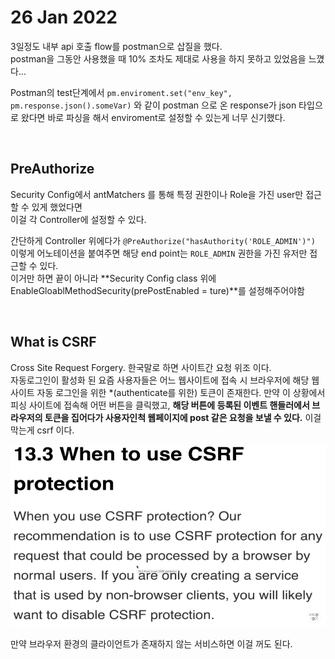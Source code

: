 # 26 Jan 2022   
   
3일정도 내부 api 호출 flow를 postman으로 삽질을 했다.   
postman을 그동안 사용했을 때 10% 조차도 제대로 사용을 하지 못하고 있었음을 느꼈다...     
   
Postman의 test단계에서 `pm.enviroment.set("env_key", pm.response.json().someVar)` 와 같이 postman 으로 온 response가 json 타입으로 왔다면 바로 파싱을 해서 enviroment로 설정할 수 있는게 너무 신기했다.   
   
</br>   
   
## PreAuthorize   
   
Security Config에서 antMatchers 를 통해 특정 권한이나 Role을 가진 user만 접근할 수 있게 했었다면   
이걸 각 Controller에 설정할 수 있다.   
   
간단하게 Controller 위에다가 `@PreAuthorize("hasAuthority('ROLE_ADMIN')")` 이렇게 어노테이션을 붙여주면 해당 end point는 `ROLE_ADMIN` 권한을 가진 유저만 접근할 수 있다.   
이거만 하면 끝이 아니라 **Security Config class 위에 EnableGloablMethodSecurity(prePostEnabled = ture)**를 설정해주어야함   
   
   </br>   
      
## What is CSRF   
   
Cross Site Request Forgery. 한국말로 하면 사이트간 요청 위조 이다.   
자동로그인이 활성화 된 요즘 사용자들은 어느 웹사이트에 접속 시 브라우저에 해당 웹사이트 자동 로그인을 위한 *(authenticate를 위한) 토큰이 존재한다. 만약 이 상황에서 피싱 사이트에 접속해 어떤 버튼을 클릭했고, **해당 버튼에 등록된 이벤트 핸들러에서 브라우저의 토큰을 집어다가 사용자인척 웹페이지에 post 같은 요청을 보낼 수 있다.**
이걸 막는게 csrf 이다.   
   
![img](./whenToDisableCSRF.PNG)
   
만약 브라우저 환경의 클라이언트가 존재하지 않는 서비스하면 이걸 꺼도 된다.